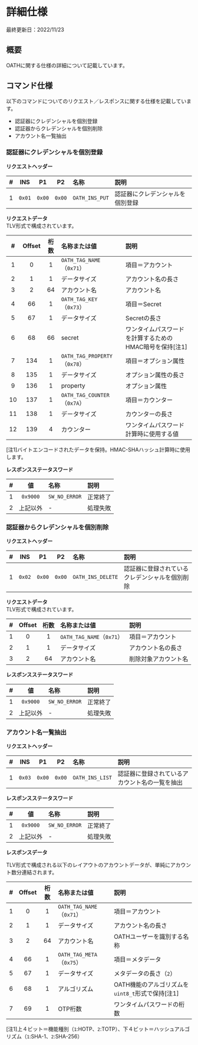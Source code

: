 # 詳細仕様

最終更新日：2022/11/23

## 概要
OATHに関する仕様の詳細について記載しています。

## コマンド仕様

以下のコマンドについてのリクエスト／レスポンスに関する仕様を記載しています。
- 認証器にクレデンシャルを個別登録
- 認証器からクレデンシャルを個別削除
- アカウント名一覧抽出

### 認証器にクレデンシャルを個別登録

<b>リクエストヘッダー</b>

|#|INS|P1|P2|名称|説明|
|:---:|:---:|:---:|:---:|:---|:---|
|1|`0x01`|`0x00`|`0x00`|`OATH_INS_PUT`|認証器にクレデンシャルを個別登録|

<b>リクエストデータ</b><br>
TLV形式で構成されています。

|#|Offset|桁数|名称または値|説明|
|:---:|:---:|:---:|:---|:---|
|1|0|1|`OATH_TAG_NAME`（`0x71`）|項目＝アカウント|
|2|1|1|データサイズ|アカウント名の長さ|
|3|2|64|アカウント名|アカウント名|
|4|66|1|`OATH_TAG_KEY`（`0x73`）|項目＝Secret|
|5|67|1|データサイズ|Secretの長さ|
|6|68|66|secret|ワンタイムパスワードを計算するためのHMAC暗号を保持[注1]|
|7|134|1|`OATH_TAG_PROPERTY`（`0x78`）|項目＝オプション属性|
|8|135|1|データサイズ|オプション属性の長さ|
|9|136|1|property|オプション属性|
|10|137|1|`OATH_TAG_COUNTER`（`0x7A`）|項目＝カウンター|
|11|138|1|データサイズ|カウンターの長さ|
|12|139|4|カウンター|ワンタイムパスワード計算時に使用する値|

[注1]バイトエンコードされたデータを保持。HMAC-SHAハッシュ計算時に使用します。

<b>レスポンスステータスワード</b>

|#|値|名称|説明|
|:---:|:---:|:---|:---|
|1|`0x9000`|`SW_NO_ERROR`|正常終了|
|2|上記以外|-|処理失敗|

### 認証器からクレデンシャルを個別削除

<b>リクエストヘッダー</b>

|#|INS|P1|P2|名称|説明|
|:---:|:---:|:---:|:---:|:---|:---|
|1|`0x02`|`0x00`|`0x00`|`OATH_INS_DELETE`|認証器に登録されているクレデンシャルを個別削除|

<b>リクエストデータ</b><br>
TLV形式で構成されています。

|#|Offset|桁数|名称または値|説明|
|:---:|:---:|:---:|:---|:---|
|1|0|1|`OATH_TAG_NAME`（`0x71`）|項目＝アカウント|
|2|1|1|データサイズ|アカウント名の長さ|
|3|2|64|アカウント名|削除対象アカウント名|

<b>レスポンスステータスワード</b>

|#|値|名称|説明|
|:---:|:---:|:---|:---|
|1|`0x9000`|`SW_NO_ERROR`|正常終了|
|2|上記以外|-|処理失敗|

### アカウント名一覧抽出

<b>リクエストヘッダー</b>

|#|INS|P1|P2|名称|説明|
|:---:|:---:|:---:|:---:|:---|:---|
|1|`0x03`|`0x00`|`0x00`|`OATH_INS_LIST`|認証器に登録されているアカウント名の一覧を抽出|

<b>レスポンスステータスワード</b>

|#|値|名称|説明|
|:---:|:---:|:---|:---|
|1|`0x9000`|`SW_NO_ERROR`|正常終了|
|2|上記以外|-|処理失敗|

<b>レスポンスデータ</b><br>

TLV形式で構成される以下のレイアウトのアカウントデータが、単純にアカウント数分連結されます。

|#|Offset|桁数|名称または値|説明|
|:---:|:---:|:---:|:---|:---|
|1|0|1|`OATH_TAG_NAME`（`0x71`）|項目＝アカウント|
|2|1|1|データサイズ|アカウント名の長さ|
|3|2|64|アカウント名|OATHユーザーを識別する名称|
|4|66|1|`OATH_TAG_META`（`0x75`）|項目＝メタデータ|
|5|67|1|データサイズ|メタデータの長さ（`2`）|
|6|68|1|アルゴリズム|OATH機能のアルゴリズムを`uint8_t`形式で保持[注1]|
|7|69|1|OTP桁数|ワンタイムパスワードの桁数|

[注1]上４ビット＝機能種別（`1`:HOTP、`2`:TOTP）、下４ビット＝ハッシュアルゴリズム（`1`:SHA-1、`2`:SHA-256）
